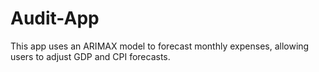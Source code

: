 # Audit-App
This app uses an ARIMAX model to forecast monthly expenses, allowing users to adjust GDP and CPI forecasts.
